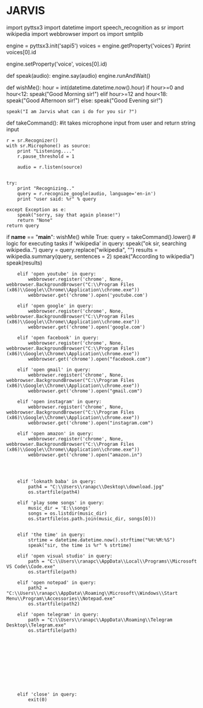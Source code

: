 # JARVIS
import pyttsx3
import datetime
import speech_recognition as sr
import wikipedia
import webbrowser
import os
import smtplib

engine = pyttsx3.init('sapi5')
voices = engine.getProperty('voices')
#print voices[0].id

engine.setProperty('voice', voices[0].id)

def speak(audio):
    engine.say(audio)
    engine.runAndWait()

def wishMe():
    hour = int(datetime.datetime.now().hour)
    if hour>=0 and hour<12:
        speak("Good Morning sir!")
    elif hour>=12 and hour<18:
        speak("Good Afternoon sir!")
    else:
        speak("Good Evening sir!")

    speak("I am Jarvis what can i do for you sir ?")        

def takeCommand():
    #it takes microphone input from user and return string input

    r = sr.Recognizer()
    with sr.Microphone() as source: 
        print "Listening...."
        r.pause_threshold = 1
        
        audio = r.listen(source)


    try:
        print "Recognizing.."
        query = r.recognize_google(audio, language='en-in')
        print "user said: %r" % query

    except Exception as e:
        speak("sorry, say that again please!")
        return "None"   
    return query         







if __name__ == "__main__":
    wishMe()
    while True:
        query = takeCommand().lower()
        # logic for executing tasks
        if 'wikipedia' in query:
            speak("ok sir, searching wikipedia..")
            query = query.replace("wikipedia", "")
            results = wikipedia.summary(query, sentences = 2)
            speak("According to wikipedia")
            speak(results)

        elif 'open youtube' in query:
            webbrowser.register('chrome', None, webbrowser.BackgroundBrowser("C:\\Program Files (x86)\\Google\\Chrome\\Application\\chrome.exe"))
            webbrowser.get('chrome').open('youtube.com')

        elif 'open google' in query:
            webbrowser.register('chrome', None, webbrowser.BackgroundBrowser("C:\\Program Files (x86)\\Google\\Chrome\\Application\\chrome.exe"))
            webbrowser.get('chrome').open('google.com')

        elif 'open facebook' in query:
            webbrowser.register('chrome', None, webbrowser.BackgroundBrowser("C:\\Program Files (x86)\\Google\\Chrome\\Application\\chrome.exe"))
            webbrowser.get('chrome').open("facebook.com")

        elif 'open gmail' in query:
            webbrowser.register('chrome', None, webbrowser.BackgroundBrowser("C:\\Program Files (x86)\\Google\\Chrome\\Application\\chrome.exe"))
            webbrowser.get('chrome').open("gmail.com")

        elif 'open instagram' in query:
            webbrowser.register('chrome', None, webbrowser.BackgroundBrowser("C:\\Program Files (x86)\\Google\\Chrome\\Application\\chrome.exe"))
            webbrowser.get('chrome').open("instagram.com")

        elif 'open amazon' in query:
            webbrowser.register('chrome', None, webbrowser.BackgroundBrowser("C:\\Program Files (x86)\\Google\\Chrome\\Application\\chrome.exe"))
            webbrowser.get('chrome').open("amazon.in")
            
        


        elif 'loknath baba' in query:
            path4 = "C:\\Users\\ranapc\\Desktop\\download.jpg"
            os.startfile(path4)

        elif 'play some songs' in query:
            music_dir = 'E:\\songs'
            songs = os.listdir(music_dir)
            os.startfile(os.path.join(music_dir, songs[0]))


        elif 'the time' in query:
            strtime = datetime.datetime.now().strftime("%H:%M:%S")
            speak("sir, the time is %r" % strtime)

        elif 'open visual studio' in query:
            path = "C:\\Users\\ranapc\\AppData\\Local\\Programs\\Microsoft VS Code\\Code.exe"
            os.startfile(path)
        
        elif 'open notepad' in query:
            path2 = "C:\\Users\\ranapc\\AppData\\Roaming\\Microsoft\\Windows\\Start Menu\\Program\\Accessories\\Notepad.exe"
            os.startfile(path2)

        elif 'open telegram' in query:
            path = "C:\\Users\\ranapc\\AppData\\Roaming\\Telegram Desktop\\Telegram.exe"
            os.startfile(path)
        
        
            
            

        
        
            



        elif 'close' in query:
            exit(0)
